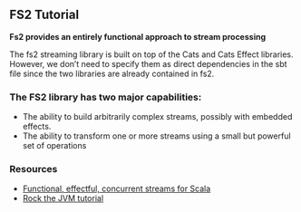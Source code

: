 ## FS2 Tutorial

**Fs2 provides an entirely functional approach to stream processing**

The fs2 streaming library is built on top of the Cats and Cats Effect libraries. 
However, we don’t need to specify them as direct dependencies in the sbt file since the 
two libraries are already contained in fs2.

### The FS2 library has two major capabilities:

- The ability to build arbitrarily complex streams, possibly with embedded effects.
- The ability to transform one or more streams using a small but powerful set of operations

### Resources
- [Functional, effectful, concurrent streams for Scala](https://fs2.io/#/)
- [Rock the JVM tutorial](https://blog.rockthejvm.com/fs2/)
